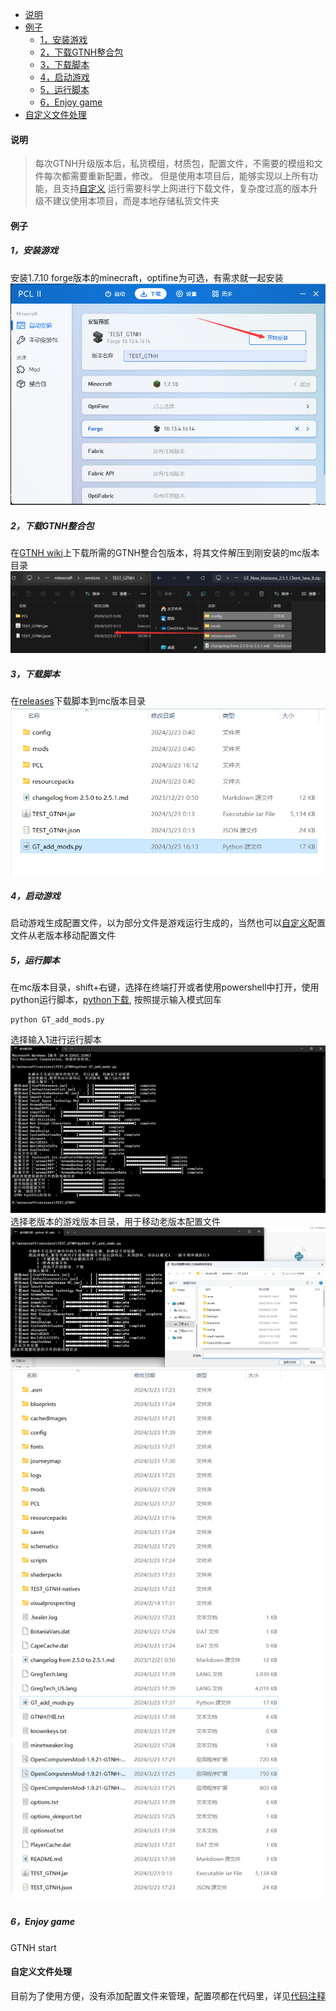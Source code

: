 - [说明](#说明)
- [例子](#例子)
  - [1，安装游戏](#1安装游戏)
  - [2，下载GTNH整合包](#2下载gtnh整合包)
  - [3，下载脚本](#3下载脚本)
  - [4，启动游戏](#4启动游戏)
  - [5，运行脚本](#5运行脚本)
  - [6，Enjoy game](#6enjoy-game)
- [自定义文件处理](#自定义文件处理)

#### 说明
> 每次GTNH升级版本后，私货模组，材质包，配置文件，不需要的模组和文件每次都需要重新配置，修改。
> 但是使用本项目后，能够实现以上所有功能，且支持[自定义](#自定义文件处理)
> 运行需要科学上网进行下载文件，复杂度过高的版本升级不建议使用本项目，而是本地存储私货文件夹

#### 例子
##### 1，安装游戏
安装1.7.10 forge版本的minecraft，optifine为可选，有需求就一起安装
![安装游戏](./example/install_1_7_10_forge.png)
##### 2，下载GTNH整合包
在[GTNH wiki](https://gtnh.huijiwiki.com/wiki/%E9%A6%96%E9%A1%B5)上下载所需的GTNH整合包版本，将其文件解压到刚安装的mc版本目录
![安装GTNH!](./example/install_GTNH.png)
##### 3，下载脚本
在[releases](https://github.com/Amber-siley/GTNH_add_mod_script/releases)下载脚本到mc版本目录
![下载脚本](./example/download_script.png)
##### 4，启动游戏
启动游戏生成配置文件，以为部分文件是游戏运行生成的，当然也可以[自定义](#自定义文件处理)配置文件从老版本移动配置文件
##### 5，运行脚本
在mc版本目录，shift+右键，选择在终端打开或者使用powershell中打开，使用python运行脚本，[python下载](https://www.python.org/downloads/), 按照提示输入模式回车
```
python GT_add_mods.py
```
选择输入1进行运行脚本
![running](./example/running_script.png)
选择老版本的游戏版本目录，用于移动老版本配置文件
![choose](./example/choose.png)
![game_file_1](./example/game_files.png)
##### 6，Enjoy game
GTNH start
#### 自定义文件处理
目前为了使用方便，没有添加配置文件来管理，配置项都在代码里，详见[代码注释](./GT_add_mods.py)
